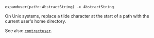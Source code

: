 ```
expanduser(path::AbstractString) -> AbstractString
```

On Unix systems, replace a tilde character at the start of a path with the current user's home directory.

See also: [`contractuser`](@ref).
